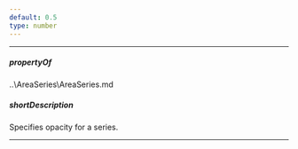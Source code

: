 ```yaml
---
default: 0.5
type: number
---
```

---
##### propertyOf
..\AreaSeries\AreaSeries.md

##### shortDescription
Specifies opacity for a series.

---
